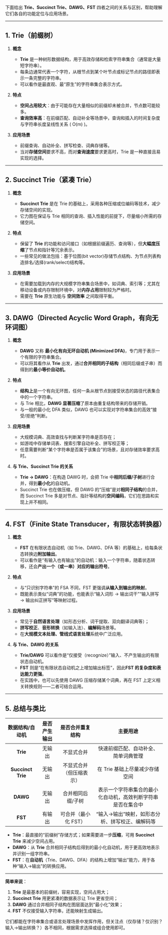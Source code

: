 下面给出 **Trie、Succinct Trie、DAWG、FST** 四者之间的关系与区别，帮助理解它们各自的功能定位与应用场景。

---

## 1. Trie（前缀树）

1. **概念**

   - **Trie** 是一种树形数据结构，用于高效存储和检索字符串集合（通常是大量短字符串）。
   - 每条边通常代表一个字符，从根节点到某个叶节点或标记节点的路径即表示一条完整的字符串。
   - 可以看作是最直观、最“原生”的字符串集合表示方式。

2. **特点**

   - **空间占用较大**：由于可能存在大量相似的前缀却未被合并，节点数可能较多。
   - **查询效率高**：在前缀匹配、自动补全等场景中，查询和插入的时间复杂度与字符串长度呈线性关系 \( O(m) \)。

3. **应用场景**
   - 前缀查询、自动补全、拼写检查、词典存储等。
   - 当对**存储空间**要求不高，而对**查询速度**要求更高时，Trie 是一种直接且易实现的选择。

---

## 2. Succinct Trie（紧凑 Trie）

1. **概念**

   - **Succinct Trie** 是在 Trie 的基础上，采用各种压缩或位编码等技术，减少存储空间的实现。
   - 它力图在保证与 Trie 相同的查询、插入性能的前提下，尽量缩小所需的存储空间。

2. **特点**

   - 保留了 **Trie** 的功能和访问接口（如根据前缀遍历、查询等），但**大幅度压缩**了节点和指针等冗余表示。
   - 一些常见的做法包括：基于位图(bit vector)存储节点结构、为节点列表构造排名/选择(rank/select)结构等。

3. **应用场景**
   - 在需要加载到内存的大规模字符串集合场景中，如词典、索引等；尤其在移动设备或内存限制环境中，对**内存占用**限制较为严格时。
   - 需要在 **Trie** 原生功能与 **空间效率** 之间取得平衡。

---

## 3. DAWG（Directed Acyclic Word Graph，有向无环词图）

1. **概念**

   - **DAWG** 又称 **最小化有向无环自动机 (Minimized DFA)**，专门用于表示一个有限的字符串集合。
   - 可以将其看作从 **Trie** 出发，通过**合并相同的子结构**（相同后缀或子串）而得到的**最小等价自动机**。

2. **特点**

   - **结构上**是一个有向无环图，任何一条从根节点到接受状态的路径代表集合中的一个字符串。
   - 与 Trie 相比，**DAWG 显著压缩**了原本由重复结构带来的存储开销。
   - 与一般的最小化 DFA 类似，DAWG 也可以实现对字符串集合的高效“接受/拒绝”判断。

3. **应用场景**

   - 大规模词典、高效查找与判断某字符串是否存在；
   - 如游戏中存储单词表、搜索引擎自动补全、拼写校正等；
   - 任意需要判断“某个字符串是否属于该集合”的场景，且对存储效率要求高时。

4. **与 Trie、Succinct Trie 的关系**
   - **Trie → DAWG**：在构造 DAWG 时，会把 Trie 中**相同后缀/子树**进行合并，得到**最小化**的自动机。
   - Succinct Trie 也在做压缩，但 DAWG 的“压缩”是对**相同子结构**的合并，而 Succinct Trie 多是对节点、指针等结构的**空间编码**，它们在思路和实现上并不相同。

---

## 4. FST（Finite State Transducer，有限状态转换器）

1. **概念**

   - **FST** 在有限状态自动机（如 Trie、DAWG、DFA 等）的基础上，给每条状态转换边**附加输出**。
   - 可以看作是“有输入也有输出”的自动机：输入一个字符串，随着状态转移，还会**产出一个（或一串）对应的输出符号**。

2. **特点**

   - 与“只识别字符串”的 FSA 不同，FST 更强调**从输入到输出的映射**。
   - 既能表示类似“词典”的功能，也能表示“输入词形 → 输出词干”“输入拼写 → 输出纠正拼写”等映射过程。

3. **应用场景**

   - 常见于**自然语言处理**（如形态分析、词干提取、双向翻译词典等）；
   - **拼写校正**、**音形转换**（如输入法）、**编解码**场景等。
   - 在**大规模文本处理、管线式语言处理**系统中广泛应用。

4. **与 Trie、DAWG 的关系**
   - **Trie/DAWG** 可以看作是“仅接受（recognize）”输入、不产生输出的有限状态自动机。
   - **FST** 则是“在有限状态自动机之上增加输出标签”，因此**FST 的复杂度和表达能力更强**。
   - 在实践中，也可以先使用 DAWG 压缩存储某个词典，再在 FST 上定义相关转换规则——二者可结合运用。

---

## 5. 总结与类比

|  数据结构/自动机  | 是否产生输出 |     是否合并重复结构     |                           主要用途                           |
| :---------------: | :----------: | :----------------------: | :----------------------------------------------------------: |
|     **Trie**      |    无输出    |        不显式合并        |             快速前缀匹配、自动补全、简单词典管理             |
| **Succinct Trie** |    无输出    | 不显式合并（但压缩表示） |                在 Trie 基础上尽量减少存储空间                |
|     **DAWG**      |    无输出    |    合并相同后缀/子树     | 表示一个字符串集合的最小化自动机，高效判断字符串是否在集合中 |
|      **FST**      |    有输出    |   可合并（最小化 FST）   |       “输入→输出”映射，如形态分析、拼写校正、编解码等        |

- **Trie**：最直接的“前缀树”存储方式；如果需要进一步**压缩**，可用 **Succinct Trie** 来减少空间占用。
- **DAWG**：从 **Trie** 合并相同子结构后得到的最小化自动机，用于更高效地表示并识别一组字符串。
- **FST**：在**自动机**（Trie、DAWG、DFA）的结构上增加“输出”能力，用于各种“输入→输出”的转换应用。

---

**简单来说**：

1. **Trie** 是最基本的前缀树，容易实现，空间占用大；
2. **Succinct Trie** 用更紧凑的数据表示让 Trie 更省空间；
3. **DAWG** 通过合并相同子结构在图层面达到“最小化”效果；
4. **FST** 不仅接受输入字符串，还能映射生成输出。

它们都能在字符串集合或语言处理场景中发挥作用，但关注点（仅存储？仅识别？输入→输出转换？）各不相同，根据需求选择或组合使用即可。
